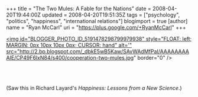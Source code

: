 +++
title = "The Two Mules: A Fable for the Nations"
date = 2008-04-20T19:44:00Z
updated = 2008-04-20T19:51:35Z
tags = ["psychology", "politics", "happiness", "international relations"]
blogimport = true
[author]
	name = "Ryan McCarl"
	uri = "https://plus.google.com/+RyanMcCarl"
+++

<a href="http://2.bp.blogspot.com/_dbkE5wB5Kaw/SAvWAdMfPaI/AAAAAAAAAIE/CP49F6lxN84/s1600-h/cooperation-two-mules.jpg"><img id="BLOGGER_PHOTO_ID_5191478298799979938" style="FLOAT: left; MARGIN: 0px 10px 10px 0px; CURSOR: hand" alt='" src="http://2.bp.blogspot.com/_dbkE5wB5Kaw/SAvWAdMfPaI/AAAAAAAAAIE/CP49F6lxN84/s400/cooperation-two-mules.jpg" border="0" /></a><br /><div><br /><br /><br /><div> </div><div> </div><div> </div><div> </div><div> </div><div> </div><div> </div><div> </div><div> </div><div> </div><div> </div><div> </div><div> </div><div> </div><div> </div><div> </div><div> </div><div> </div><div> </div><div> </div><div>(Saw this in Richard Layard's <em>Happiness: Lessons from a New Science</em>.)</div></div>
